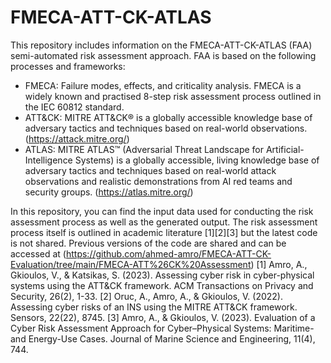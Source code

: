 # FMECA-ATT-CK-ATLAS
This repository includes information on the FMECA-ATT-CK-ATLAS (FAA) semi-automated risk assessment approach. FAA is based on the following processes and frameworks:
- FMECA: Failure modes, effects, and criticality analysis. FMECA is a widely known and practised 8-step risk assessment process outlined in the IEC 60812 standard.
- ATT&CK: MITRE ATT&CK® is a globally accessible knowledge base of adversary tactics and techniques based on real-world observations. (https://attack.mitre.org/)
- ATLAS: MITRE ATLAS™ (Adversarial Threat Landscape for Artificial-Intelligence Systems) is a globally accessible, living knowledge base of adversary tactics and techniques based on real-world attack observations and realistic demonstrations from AI red teams and security groups. (https://atlas.mitre.org/)

In this repository, you can find the input data used for conducting the risk assessment process as well as the generated output. The risk assessment process itself is outlined in academic literature [1][2][3] but the latest code is not shared. Previous versions of the code are shared and can be accessed at (https://github.com/ahmed-amro/FMECA-ATT-CK-Evaluation/tree/main/FMECA-ATT%26CK%20Assessment)
[1] Amro, A., Gkioulos, V., & Katsikas, S. (2023). Assessing cyber risk in cyber-physical systems using the ATT&CK framework. ACM Transactions on Privacy and Security, 26(2), 1-33.
[2] Oruc, A., Amro, A., & Gkioulos, V. (2022). Assessing cyber risks of an INS using the MITRE ATT&CK framework. Sensors, 22(22), 8745.
[3] Amro, A., & Gkioulos, V. (2023). Evaluation of a Cyber Risk Assessment Approach for Cyber–Physical Systems: Maritime-and Energy-Use Cases. Journal of Marine Science and Engineering, 11(4), 744.
